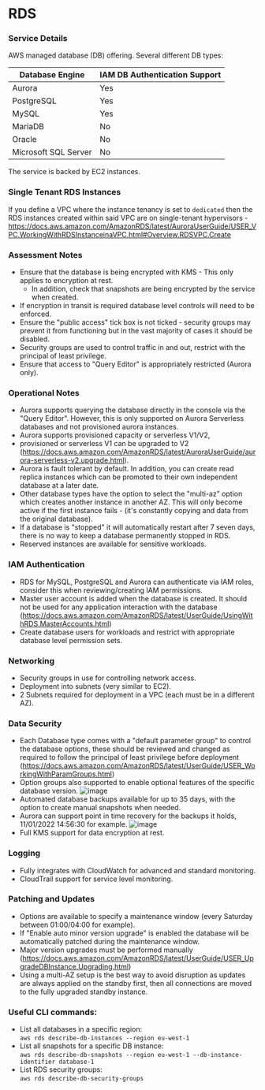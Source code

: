 # RDS

### Service Details

AWS managed database (DB) offering. Several different DB types:


| Database Engine        | IAM DB Authentication Support    |
| ---------------------- | -------------------              |
| Aurora                 | Yes                              |
| PostgreSQL             | Yes                              |
| MySQL                  | Yes                              |
| MariaDB                | No                               |
| Oracle                 | No                               |
| Microsoft SQL Server   | No                               |


The service is backed by EC2 instances.

### Single Tenant RDS Instances

If you define a VPC where the instance tenancy is set to `dedicated` then the RDS instances created within said VPC are on single-tenant hypervisors - https://docs.aws.amazon.com/AmazonRDS/latest/AuroraUserGuide/USER_VPC.WorkingWithRDSInstanceinaVPC.html#Overview.RDSVPC.Create

### Assessment Notes

- Ensure that the database is being encrypted with KMS - This only applies to encryption at rest.
    - In addition, check that snapshots are being encrypted by the service when created.
- If encryption in transit is required database level controls will need to be enforced.    
- Ensure the "public access" tick box is not ticked - security groups may prevent it from functioning but in the vast majority of cases it should be disabled.
- Security groups are used to control traffic in and out, restrict with the principal of least privilege.
- Ensure that access to "Query Editor" is appropriately restricted (Aurora only).


### Operational Notes

- Aurora supports querying the database directly in the console via the "Query Editor". However, this is only supported on Aurora Serverless databases and not provisioned aurora instances. 
- Aurora supports provisioned capacity or serverless V1/V2,
- provisioned or serverless V1 can be upgraded to V2 (https://docs.aws.amazon.com/AmazonRDS/latest/AuroraUserGuide/aurora-serverless-v2.upgrade.html).
- Aurora is fault tolerant by default. In addition, you can create read replica instances which can be promoted to their own independent database at a later date.
- Other database types have the option to select the "multi-az" option which creates another instance in another AZ. This will only become active if the first instance fails - (it's constantly copying and data from the original database). 
- If a database is "stopped" it will automatically restart after 7 seven days, there is no way to keep a database permanently stopped in RDS.
- Reserved instances are available for sensitive workloads.


### IAM Authentication

- RDS for MySQL, PostgreSQL and Aurora can authenticate via IAM roles, consider this when reviewing/creating IAM permissions.
- Master user account is added when the database is created. It should not be used for any application interaction with the database (https://docs.aws.amazon.com/AmazonRDS/latest/UserGuide/UsingWithRDS.MasterAccounts.html)
- Create database users for workloads and restrict with appropriate database level permission sets.

### Networking

- Security groups in use for controlling network access.
- Deployment into subnets (very similar to EC2).
- 2 Subnets required for deployment in a VPC (each must be in a different AZ).

### Data Security

- Each Database type comes with a "default parameter group" to control the database options, these should be reviewed and changed as required to follow the principal of least privilege before deployment (https://docs.aws.amazon.com/AmazonRDS/latest/UserGuide/USER_WorkingWithParamGroups.html)
- Option groups also supported to enable optional features of the specific database version.
![image](/img/rds_parameter_group.png)
- Automated database backups available for up to 35 days, with the option to create manual snapshots when needed.
- Aurora can support point in time recovery for the backups it holds, 11/01/2022 14:56:30 for example.
![image](/img/aurora_point_in_time_restore.png)
- Full KMS support for data encryption at rest.

### Logging

- Fully integrates with CloudWatch for advanced and standard monitoring.
- CloudTrail support for service level monitoring.

### Patching and Updates

- Options are available to specify a maintenance window (every Saturday between 01:00/04:00 for example).
- If "Enable auto minor version upgrade" is enabled the database will be automatically patched during the maintenance window.
- Major version upgrades must be performed manually (https://docs.aws.amazon.com/AmazonRDS/latest/UserGuide/USER_UpgradeDBInstance.Upgrading.html)
- Using a multi-AZ setup is the best way to avoid disruption as updates are always applied on the standby first, then all connections are moved to the fully upgraded standby instance.


### Useful CLI commands:

- List all databases in a specific region: \
```aws rds describe-db-instances --region eu-west-1```
- List all snapshots for a specific DB instance: \
```aws rds describe-db-snapshots --region eu-west-1 --db-instance-identifier database-1```
- List RDS security groups: \
```aws rds describe-db-security-groups```